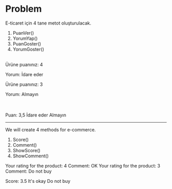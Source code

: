 # Problem
E-ticaret için 4 tane metot oluşturulacak.

1. PuanVer()
2. YorumYap()
3. PuanGoster()
4. YorumGoster()

<br>
Ürüne puanınız: 4 

Yorum: İdare eder

Ürüne puanınız: 3

Yorum: Almayın

<br><br>
Puan: 3,5
İdare eder
Almayın

-------------------------------------------------------------------------------------------

We will create 4 methods for e-commerce.

1. Score()
2. Comment()
3. ShowScore()
4. ShowComment()


Your rating for the product: 4
Comment: OK
Your rating for the product: 3
Comment: Do not buy

Score: 3.5
It's okay
Do not buy
